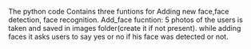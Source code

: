 The python code Contains three funtions for Adding new face,face detection, face recognition.
Add_face fucntion:
5 photos of the users is taken and saved in images folder(create it if not present).
while adding faces it asks users to say yes or no if his face was detected or not.

